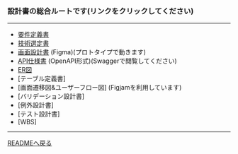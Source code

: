 ### 設計書の総合ルートです(リンクをクリックしてください)
***
- [要件定義書](requirement.md)
- [技術選定書](techSelection.md)
- [画面設計書](https://www.figma.com/design/PN0sopRyfthY6Wg1KMYneR/Links?node-id=368-11078&t=dc7rcGu1O78SJach-1) (Figma)(プロトタイプで動きます)
- [API仕様書](apidoc.yaml) (OpenAPI形式)(Swaggerで閲覧してください)
- [ER図](er.md)
- [テーブル定義書]
- [画面遷移図&ユーザーフロー図] (Figjamを利用しています)
- [バリデーション設計書]
- [例外設計書]
- [テスト設計書]
- [WBS]
***
[READMEへ戻る](../README.md)